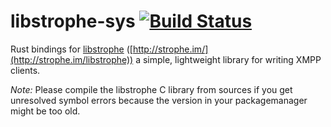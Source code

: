 libstrophe-sys [![Build Status](https://travis-ci.org/tsurai/libstrophe-sys.svg?branch=master)](https://travis-ci.org/tsurai/libstrophe-sys)
====

Rust bindings for [libstrophe](https://github.com/strophe/libstrophe) ([http://strophe.im/](http://strophe.im/libstrophe)) a simple, lightweight library for writing XMPP clients.

*Note:* Please compile the libstrophe C library from sources if you get unresolved symbol errors because the version in your packagemanager might be too old.
